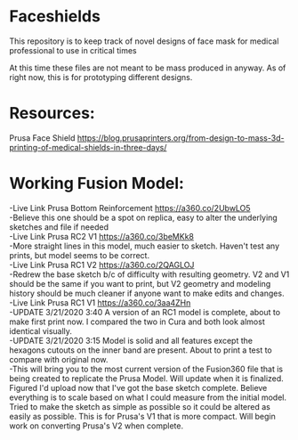# Faceshields
This repository is to keep track of novel designs of face mask for medical professional to use in critical times

At this time these files are not meant to be mass produced in anyway. As of right now, this is for prototyping different designs.

# Resources:
Prusa Face Shield
https://blog.prusaprinters.org/from-design-to-mass-3d-printing-of-medical-shields-in-three-days/


# Working Fusion Model:  
-Live Link Prusa Bottom Reinforcement https://a360.co/2UbwLO5  
-Believe this one should be a spot on replica, easy to alter the underlying sketches and file if needed  
-Live Link Prusa RC2 V1 https://a360.co/3beMKk8  
-More straight lines in this model, much easier to sketch. Haven't test any prints, but model seems to be correct.  
-Live Link Prusa RC1 V2 https://a360.co/2QAGLOJ  
-Redrew the base sketch b/c of difficulty with resulting geometry. V2 and V1 should be the same if you want to print, but V2 geometry and modeling history should be much cleaner if anyone want to make edits and changes.  
-Live Link Prusa RC1 V1 https://a360.co/3aa4ZHn   
-UPDATE 3/21/2020 3:40 A version of an RC1 model is complete, about to make first print now. I compared the two in Cura and both look almost identical visually.  
-UPDATE 3/21/2020 3:15 Model is solid and all features except the hexagons cutouts on the inner band are present. About to print a test to compare with original now.  
-This will bring you to the most current version of the Fusion360 file that is being created to replicate the Prusa Model. Will update when it is finalized. Figured I'd upload now that I've got the base sketch complete. Believe everything is to scale based on what I could measure from the initial model. Tried to make the sketch as simple as possible so it could be altered as easily as possible. This is for Prusa's V1 that is more compact. Will begin work on converting Prusa's V2 when complete.  
